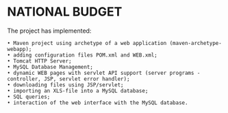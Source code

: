 # NATIONAL BUDGET
 
The project has implemented:

    • Maven project using archetype of a web application (maven-archetype-webapp);
    • adding configuration files POM.xml and WEB.xml;
    • Tomcat HTTP Server;
    • MySQL Database Management;
    • dynamic WEB pages with servlet API support (server programs - controller, JSP, servlet error handler);
    • downloading files using JSP/servlet;
    • importing an XLS-file into a MySQL database;
    • SQL queries;
    • interaction of the web interface with the MySQL database.
